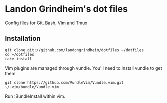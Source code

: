 # Landon Grindheim's dot files

Config files for Git, Bash, Vim and Tmux

## Installation

  `git clone git://github.com/landongrindheim/dotfiles ~/dotfiles`  
  `cd ~/dotfiles`  
  `rake install`  

  Vim plugins are managed through vundle. You'll need to install vundle to get them.

  `git clone https://github.com/VundleVim/Vundle.vim.git ~/.vim/bundle/Vundle.vim`

  Run :BundleInstall within vim.
